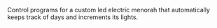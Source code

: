 Control programs for a custom led electric menorah that automatically keeps track of days and increments its lights.
